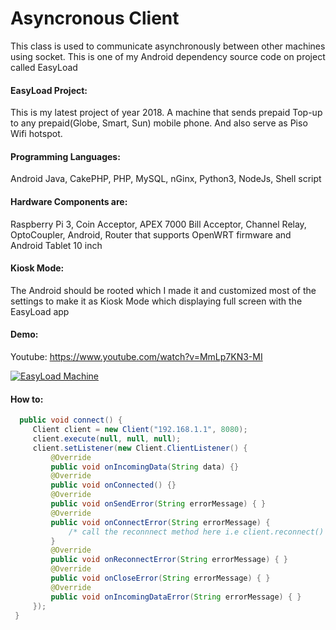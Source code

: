 # Asyncronous Client
This class is used to communicate asynchronously between other machines using socket.
This is one of my Android dependency source code on project called EasyLoad

#### EasyLoad Project:
This is my latest project of year 2018. 
A machine that sends prepaid Top-up to any prepaid(Globe, Smart, Sun) mobile phone. And also serve  as Piso Wifi hotspot.

#### Programming Languages:
Android Java, CakePHP, PHP, MySQL, nGinx, Python3, NodeJs, Shell script

#### Hardware Components are: 
Raspberry Pi 3,  Coin Acceptor, APEX 7000 Bill Acceptor, Channel Relay, OptoCoupler,  Android, Router that supports OpenWRT firmware and Android Tablet 10 inch

#### Kiosk Mode:
The Android should be rooted which I made it and customized most of the settings to make it as Kiosk Mode 
which displaying full screen with the EasyLoad app

#### Demo:
Youtube: https://www.youtube.com/watch?v=MmLp7KN3-MI

[![EasyLoad Machine](https://bit.ly/2Pdp1KH)](https://www.facebook.com/easyload.ph/videos/2101718383213214/)


#### How to:

   ```java
     public void connect() {
        Client client = new Client("192.168.1.1", 8080);
        client.execute(null, null, null);
        client.setListener(new Client.ClientListener() {
            @Override
            public void onIncomingData(String data) {}
            @Override
            public void onConnected() {}
            @Override
            public void onSendError(String errorMessage) { }
            @Override
            public void onConnectError(String errorMessage) {
                /* call the reconnnect method here i.e client.reconnect() */
            }
            @Override
            public void onReconnectError(String errorMessage) { }
            @Override
            public void onCloseError(String errorMessage) { }
            @Override
            public void onIncomingDataError(String errorMessage) { }
        });
    }

